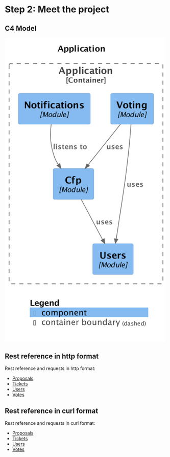 # Step 2: Meet the project

## C4 Model

![step-04-c4.png](img/step-04-c4.png)

## Rest reference in http format

Rest reference and requests in http format:

* [Proposals](../documentation/http/proposals.http)
* [Tickets](../documentation/http/tickets.http)
* [Users](../documentation/http/users.http)
* [Votes](../documentation/http/votes.http)

## Rest reference in curl format

Rest reference and requests in curl format:

* [Proposals](../documentation/proposals.md)
* [Tickets](../documentation/tickets.md)
* [Users](../documentation/users.md)
* [Votes](../documentation/votes.md)

